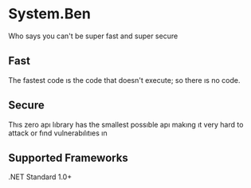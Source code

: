 # System.Ben
Who says you can't be super fast and super secure

## Fast
The fastest code ıs the code that doesn't execute; so there ıs no code.

## Secure
Thıs zero apı lıbrary has the smallest possıble apı makıng ıt very hard to attack or fınd vulnerabılıtıes ın

## Supported Frameworks

.NET Standard 1.0+
